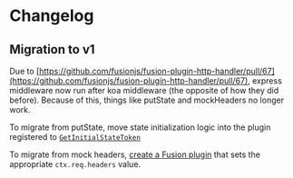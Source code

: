 # Changelog

## Migration to v1

Due to [https://github.com/fusionjs/fusion-plugin-http-handler/pull/67](https://github.com/fusionjs/fusion-plugin-http-handler/pull/67), express middleware now run after koa middleware (the opposite of how they did before). Because of this, things like putState and mockHeaders no longer work.

To migrate from putState, move state initialization logic into the plugin registered to [`GetInitialStateToken`](https://github.com/fusionjs/fusion-plugin-react-redux#getinitialstatetoken)

To migrate from mock headers, [create a Fusion plugin](https://fusionjs.com/docs/guides/creating-a-plugin/#middlewares) that sets the appropriate `ctx.req.headers` value.